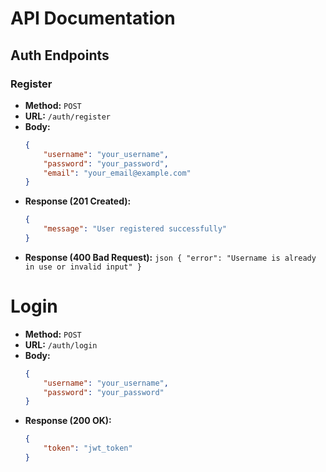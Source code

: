 # API Documentation

## Auth Endpoints

### Register
*   **Method:** `POST`
*   **URL:** `/auth/register`
*   **Body:**
    ```json
    {
        "username": "your_username",
        "password": "your_password",
        "email": "your_email@example.com"
    }
    ```
*   **Response (201 Created):**
    ```json
    {
        "message": "User registered successfully"
    }
    ```
 *   **Response (400 Bad Request):**
    ```json
    {
        "error": "Username is already in use or invalid input"
    }
    ```

# Login
*   **Method:** `POST`
*   **URL:** `/auth/login`
*   **Body:**
    ```json
    {
        "username": "your_username",
        "password": "your_password"
    }
    ```
*   **Response (200 OK):**
    ```json
    {
        "token": "jwt_token"
    }
    ```
